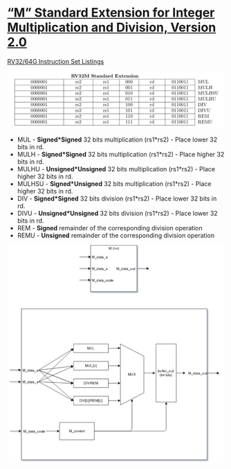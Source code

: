 # [“M” Standard Extension for Integer Multiplication and Division, Version 2.0](https://content.riscv.org/wp-content/uploads/2017/05/riscv-spec-v2.2.pdf#chapter.6)

[RV32/64G Instruction Set Listings](https://content.riscv.org/wp-content/uploads/2017/05/riscv-spec-v2.2.pdf#chapter.19)

![RV32M Standard Extension](./img/rv32M_standard_extension.png)


* MUL - **Signed\*Signed** 32 bits multiplication (rs1*rs2) - Place lower 32 bits in rd.
* MULH - **Signed\*Signed** 32 bits multiplication (rs1*rs2) - Place higher 32 bits in rd.
* MULHU - **Unsigned\*Unsigned** 32 bits multiplication (rs1*rs2) - Place higher 32 bits in rd.
* MULHSU - **Signed\*Unsigned** 32 bits multiplication (rs1*rs2) - Place higher 32 bits in rd.
* DIV - **Signed\*Signed** 32 bits division (rs1*rs2) - Place lower 32 bits in rd.
* DIVU - **Unsigned\*Unsigned** 32 bits division (rs1*rs2) - Place lower 32 bits in rd.
* REM - **Signed** remainder of the corresponding division operation
* REMU - **Unsigned** remainder of the corresponding division operation

![RV32M Standard Extension](./img/M_unit.png)